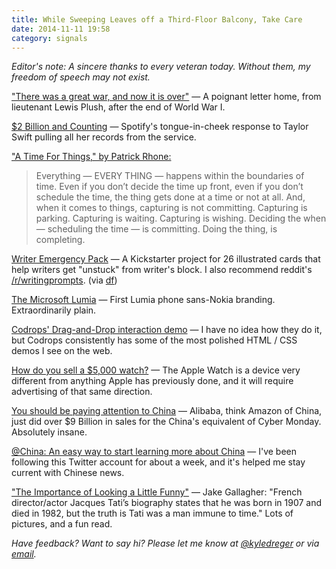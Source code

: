 ```yaml
---
title: While Sweeping Leaves off a Third-Floor Balcony, Take Care
date: 2014-11-11 19:58
category: signals
---
```


_Editor's note: A sincere thanks to every veteran today. Without them, my freedom of speech may not exist._

["There was a great war, and now it is over"](http://www.lettersofnote.com/2014/11/there-was-war-great-war-and-now-it-is.html) &mdash; A poignant letter home, from lieutenant Lewis Plush, after the end of World War I.

[$2 Billion and Counting](http://www.spotifyartists.com/2-billion-and-counting/) &mdash; Spotify's tongue-in-cheek response to Taylor Swift pulling all her records from the service.  

["A Time For Things," by Patrick Rhone:](http://patrickrhone.com/2014/11/11/a-time-for-things/)

> Everything — EVERY THING — happens within the boundaries of time. Even if you don’t decide the time up front, even if you don’t schedule the time, the thing gets done at a time or not at all. And, when it comes to things, capturing is not committing. Capturing is parking. Capturing is waiting. Capturing is wishing. Deciding the when — scheduling the time — is committing. Doing the thing, is completing.

[Writer Emergency Pack](https://www.kickstarter.com/projects/913409803/writer-emergency-pack-helping-writers-get-unstuck) &mdash; A Kickstarter project for 26 illustrated cards that help writers get "unstuck" from writer's block. I also recommend reddit's [/r/writingprompts](https://www.reddit.com/r/WritingPrompts/). (via [df](http://daringfireball.net/linked/2014/11/11/writer-emergency-pack))

[The Microsoft Lumia](http://www.theverge.com/2014/10/24/7056495/microsoft-lumia-replaces-nokia-lumia-official) &mdash; First Lumia phone sans-Nokia branding. Extraordinarily plain.

[Codrops' Drag-and-Drop interaction demo](http://tympanus.net/codrops/2014/11/11/drag-and-drop-interaction-ideas/) &mdash; I have no idea how they do it, but Codrops consistently has some of the most polished HTML / CSS demos I see on the web.

[How do you sell a $5,000 watch?](http://www.campaignlive.com/article/apple-watch-its-time-new-ad-designs/1321477) &mdash; The Apple Watch is a device very different from anything Apple has previously done, and it will require advertising of that same direction.  

[You should be paying attention to China](http://recode.net/2014/11/11/alibaba-just-sold-more-than-9-billion-in-goods-in-one-day/) &mdash; Alibaba, think Amazon of China, just did over $9 Billion in sales for the China's equivalent of Cyber Monday. Absolutely insane.

[@China: An easy way to start learning more about China](https://twitter.com/china) &mdash; I've been following this Twitter account for about a week, and it's helped me stay current with Chinese news.

["The Importance of Looking a Little Funny"](http://www.acontinuouslean.com/2014/11/11/importance-funny/) &mdash; Jake Gallagher: "French director/actor Jacques Tati’s biography states that he was born in 1907 and died in 1982, but the truth is Tati was a man immune to time." Lots of pictures, and a fun read.

_Have feedback? Want to say hi? Please let me know at [@kyledreger](http://twitter.com/kyledreger) or via [email](/about)._

